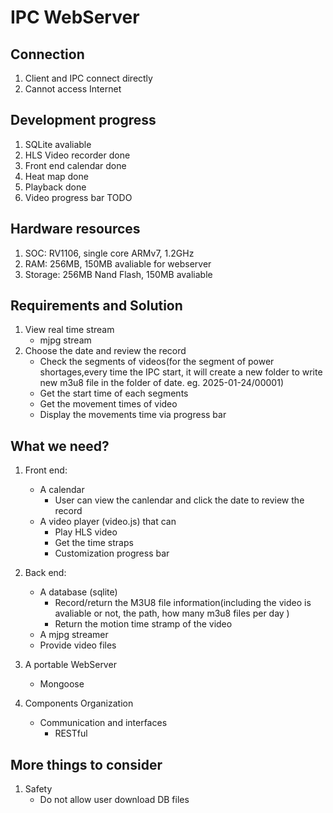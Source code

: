 # IPC WebServer

## Connection 
1. Client and IPC connect directly
2. Cannot access Internet

## Development progress
1. SQLite avaliable 
2. HLS Video recorder done
3. Front end calendar done
4. Heat map done
5. Playback done
6. Video progress bar TODO

## Hardware resources 
1. SOC: RV1106, single core ARMv7, 1.2GHz
2. RAM: 256MB, 150MB avaliable for webserver
3. Storage: 256MB Nand Flash, 150MB avaliable

## Requirements and Solution
1. View real time stream
    + mjpg stream
2. Choose the date and review the record
    + Check the segments of videos(for the segment of power shortages,every time the IPC start, it will create a new folder to write new m3u8 file in the folder of date. eg. 2025-01-24/00001)
    + Get the start time of each segments
    + Get the movement times of video
    + Display the movements time via progress bar

## What we need?
1. Front end: 
    + A calendar 
        - User can view the canlendar and click the date to review the record
    + A video player (video.js) that can 
        - Play HLS video 
        - Get the time straps
        - Customization progress bar

2. Back end:
    + A database (sqlite)
        - Record/return the M3U8 file information(including the video is avaliable or not, the path, how many m3u8 files per day )
        - Return the motion time stramp of the video
    + A mjpg streamer
    + Provide video files 
3. A portable WebServer
    + Mongoose

4. Components Organization 
    + Communication and interfaces 
        - RESTful


## More things to consider
1. Safety
    + Do not allow user download DB files
